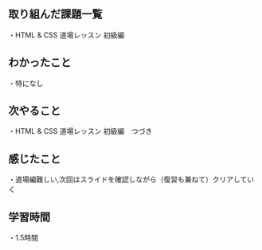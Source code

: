 ## 取り組んだ課題一覧
・HTML & CSS 道場レッスン 初級編
## わかったこと
・特になし
## 次やること
・HTML & CSS 道場レッスン 初級編　つづき
## 感じたこと
・道場編難しい,次回はスライドを確認しながら（復習も兼ねて）クリアしていく
## 学習時間
・1.5時間
